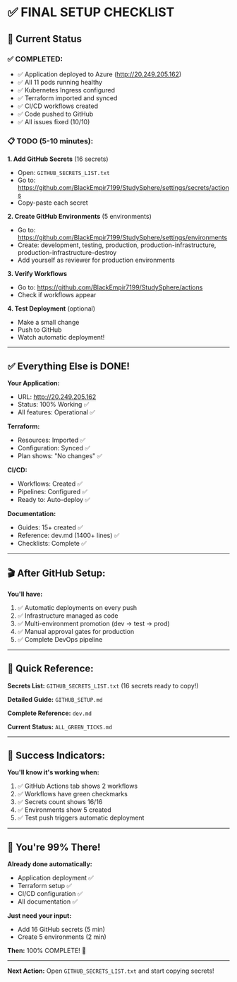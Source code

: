 # ✅ FINAL SETUP CHECKLIST

## 🎯 Current Status

### ✅ COMPLETED:
- ✅ Application deployed to Azure (http://20.249.205.162)
- ✅ All 11 pods running healthy
- ✅ Kubernetes Ingress configured
- ✅ Terraform imported and synced
- ✅ CI/CD workflows created
- ✅ Code pushed to GitHub
- ✅ All issues fixed (10/10)

### 📋 TODO (5-10 minutes):

**1. Add GitHub Secrets** (16 secrets)
   - Open: `GITHUB_SECRETS_LIST.txt`
   - Go to: https://github.com/BlackEmpir7199/StudySphere/settings/secrets/actions
   - Copy-paste each secret
   
**2. Create GitHub Environments** (5 environments)
   - Go to: https://github.com/BlackEmpir7199/StudySphere/settings/environments
   - Create: development, testing, production, production-infrastructure, production-infrastructure-destroy
   - Add yourself as reviewer for production environments
   
**3. Verify Workflows**
   - Go to: https://github.com/BlackEmpir7199/StudySphere/actions
   - Check if workflows appear
   
**4. Test Deployment** (optional)
   - Make a small change
   - Push to GitHub
   - Watch automatic deployment!

---

## ✅ Everything Else is DONE!

**Your Application:**
- URL: http://20.249.205.162
- Status: 100% Working ✅
- All features: Operational ✅

**Terraform:**
- Resources: Imported ✅
- Configuration: Synced ✅
- Plan shows: "No changes" ✅

**CI/CD:**
- Workflows: Created ✅
- Pipelines: Configured ✅
- Ready to: Auto-deploy ✅

**Documentation:**
- Guides: 15+ created ✅
- Reference: dev.md (1400+ lines) ✅
- Checklists: Complete ✅

---

## 🎬 After GitHub Setup:

**You'll have:**
1. ✅ Automatic deployments on every push
2. ✅ Infrastructure managed as code
3. ✅ Multi-environment promotion (dev → test → prod)
4. ✅ Manual approval gates for production
5. ✅ Complete DevOps pipeline

---

## 📖 Quick Reference:

**Secrets List:** `GITHUB_SECRETS_LIST.txt` (16 secrets ready to copy!)

**Detailed Guide:** `GITHUB_SETUP.md`

**Complete Reference:** `dev.md`

**Current Status:** `ALL_GREEN_TICKS.md`

---

## 🎯 Success Indicators:

**You'll know it's working when:**

1. ✅ GitHub Actions tab shows 2 workflows
2. ✅ Workflows have green checkmarks
3. ✅ Secrets count shows 16/16
4. ✅ Environments show 5 created
5. ✅ Test push triggers automatic deployment

---

## 🚀 You're 99% There!

**Already done automatically:**
- Application deployment ✅
- Terraform setup ✅
- CI/CD configuration ✅
- All documentation ✅

**Just need your input:**
- Add 16 GitHub secrets (5 min)
- Create 5 environments (2 min)

**Then:** 100% COMPLETE! 🎉

---

**Next Action:** Open `GITHUB_SECRETS_LIST.txt` and start copying secrets!

